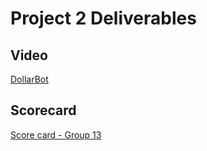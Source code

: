 # Project 2 Deliverables

## Video

[DollarBot](https://youtu.be/bAio20DZ_-I)

## Scorecard

[Score card - Group 13](https://github.com/tpanati/DollarBot/blob/main/proj3/DollarBot_proj3_scorecard.csv)
